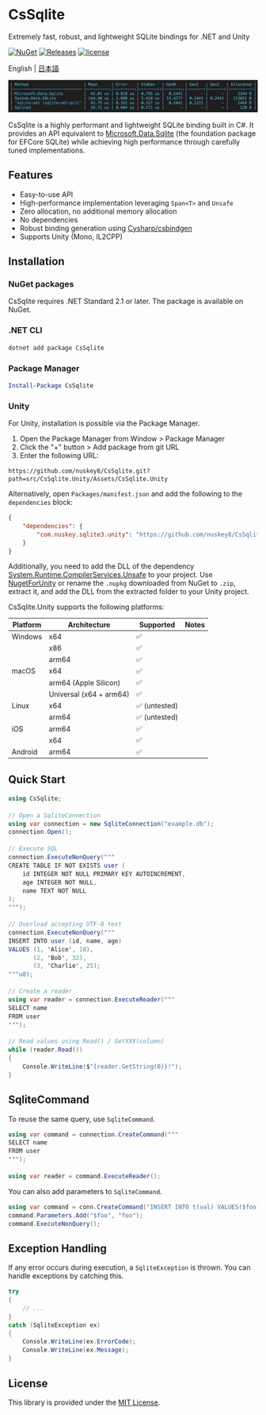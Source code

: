 # CsSqlite
 Extremely fast, robust, and lightweight SQLite bindings for .NET and Unity

[![NuGet](https://img.shields.io/nuget/v/CsSqlite.svg)](https://www.nuget.org/packages/Luau)
[![Releases](https://img.shields.io/github/release/nuskey8/CsSqlite.svg)](https://github.com/nuskey8/CsSqlite/releases)
[![license](https://img.shields.io/badge/LICENSE-MIT-green.svg)](LICENSE)

English | [日本語](./README_JA.md)

![benchmark](./docs/images/img-benchmark.png)

CsSqlite is a highly performant and lightweight SQLite binding built in C#. It provides an API equivalent to [Microsoft.Data.Sqlite](https://learn.microsoft.com/en-us/dotnet/standard/data/sqlite/?tabs=net-cli) (the foundation package for EFCore SQLite) while achieving high performance through carefully tuned implementations.

## Features

* Easy-to-use API
* High-performance implementation leveraging `Span<T>` and `Unsafe`
* Zero allocation, no additional memory allocation
* No dependencies
* Robust binding generation using [Cysharp/csbindgen](https://github.com/Cysharp/csbindgen)
* Supports Unity (Mono, IL2CPP)

## Installation

### NuGet packages

CsSqlite requires .NET Standard 2.1 or later. The package is available on NuGet.

### .NET CLI

```ps1
dotnet add package CsSqlite
```

### Package Manager

```ps1
Install-Package CsSqlite
```

### Unity

For Unity, installation is possible via the Package Manager.

1. Open the Package Manager from Window > Package Manager
2. Click the "+" button > Add package from git URL
3. Enter the following URL:

```
https://github.com/nuskey8/CsSqlite.git?path=src/CsSqlite.Unity/Assets/CsSqlite.Unity
```

Alternatively, open `Packages/manifest.json` and add the following to the `dependencies` block:

```json
{
    "dependencies": {
        "com.nuskey.sqlite3.unity": "https://github.com/nuskey8/CsSqlite.git?path=src/CsSqlite.Unity/Assets/CsSqlite.Unity"
    }
}
```

Additionally, you need to add the DLL of the dependency [System.Runtime.CompilerServices.Unsafe](https://www.nuget.org/packages/System.Runtime.Compilerservices.Unsafe/) to your project. Use [NugetForUnity](https://github.com/GlitchEnzo/NuGetForUnity) or rename the `.nupkg` downloaded from NuGet to `.zip`, extract it, and add the DLL from the extracted folder to your Unity project.

CsSqlite.Unity supports the following platforms:

| Platform | Architecture            | Supported    | Notes |
| -------- | ----------------------- | ------------ | ----- |
| Windows  | x64                     | ✅            |       |
|          | x86                     | ✅            |       |
|          | arm64                   | ✅            |       |
| macOS    | x64                     | ✅            |       |
|          | arm64 (Apple Silicon)   | ✅            |       |
|          | Universal (x64 + arm64) | ✅            |       |
| Linux    | x64                     | ✅ (untested) |       |
|          | arm64                   | ✅ (untested) |       |
| iOS      | arm64                   | ✅            |       |
|          | x64                     | ✅            |       |
| Android  | arm64                   | ✅            |       |

## Quick Start

```cs
using CsSqlite;

// Open a SqliteConnection
using var connection = new SqliteConnection("example.db");
connection.Open();

// Execute SQL
connection.ExecuteNonQuery("""
CREATE TABLE IF NOT EXISTS user (
    id INTEGER NOT NULL PRIMARY KEY AUTOINCREMENT,
    age INTEGER NOT NULL,
    name TEXT NOT NULL
);
""");

// Overload accepting UTF-8 text
connection.ExecuteNonQuery("""
INSERT INTO user (id, name, age)
VALUES (1, 'Alice', 18),
       (2, 'Bob', 32),
       (3, 'Charlie', 25);
"""u8);

// Create a reader
using var reader = connection.ExecuteReader("""
SELECT name
FROM user
""");

// Read values using Read() / GetXXX(column)
while (reader.Read())
{
    Console.WriteLine($"{reader.GetString(0)}!");
}
```

## SqliteCommand

To reuse the same query, use `SqliteCommand`.

```cs
using var command = connection.CreateCommand("""
SELECT name
FROM user
""");

using var reader = command.ExecuteReader();
```

You can also add parameters to `SqliteCommand`.

```cs
using var command = conn.CreateCommand("INSERT INTO t(val) VALUES($foo);");
command.Parameters.Add("$foo", "foo");
command.ExecuteNonQuery();
```

## Exception Handling

If any error occurs during execution, a `SqliteException` is thrown. You can handle exceptions by catching this.

```cs
try
{
    // ...
}
catch (SqliteException ex)
{
    Console.WriteLine(ex.ErrorCode);
    Console.WriteLine(ex.Message);
}
```

## License

This library is provided under the [MIT License](LICENSE).